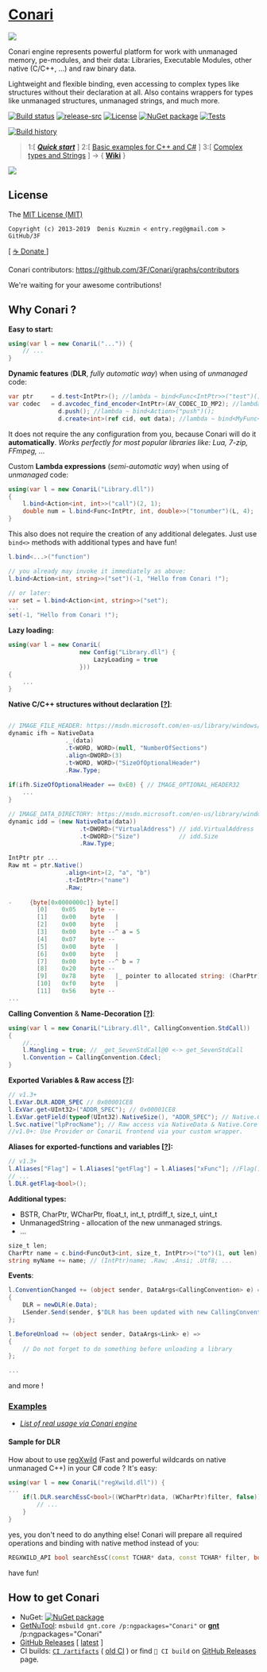 # [Conari](https://github.com/3F/Conari)

[![](https://raw.githubusercontent.com/3F/Conari/master/Conari/Resources/Conari_v1.png)](https://github.com/3F/Conari)

Conari engine represents powerful platform for work with unmanaged memory, pe-modules, and their data: Libraries, Executable Modules, other native (C/C++, ...) and raw binary data.

Lightweight and flexible binding, even accessing to complex types like structures without their declaration at all. Also contains wrappers for types like unmanaged structures, unmanaged strings, and much more.

[![Build status](https://ci.appveyor.com/api/projects/status/xbb5imyn9lr8dxbb/branch/master?svg=true)](https://ci.appveyor.com/project/3Fs/conari-wkygr/branch/master)
[![release-src](https://img.shields.io/github/release/3F/Conari.svg)](https://github.com/3F/Conari/releases/latest)
[![License](https://img.shields.io/badge/License-MIT-74A5C2.svg)](https://github.com/3F/Conari/blob/master/LICENSE)
[![NuGet package](https://img.shields.io/nuget/v/Conari.svg)](https://www.nuget.org/packages/Conari/) 
[![Tests](https://img.shields.io/appveyor/tests/3Fs/conari-wkygr/master.svg)](https://ci.appveyor.com/project/3Fs/conari-wkygr/build/tests)

[![Build history](https://buildstats.info/appveyor/chart/3Fs/conari-wkygr?buildCount=10&includeBuildsFromPullRequest=true&showStats=true)](https://ci.appveyor.com/project/3Fs/conari-wkygr/history)

> 1:[ ***[Quick start](https://github.com/3F/Conari/wiki/Quick-start)*** ] 2:[ [Basic examples for C++ and C#](https://www.youtube.com/watch?v=9Hyg3_WE9Ks) ] 3:[ [Complex types and Strings](https://www.youtube.com/watch?v=QXMj9-8XJnY) ]
> -> { **[Wiki](https://github.com/3F/Conari/wiki)** }


[![](https://raw.githubusercontent.com/3F/Conari/master/Conari/Resources/screencast_Complex_types.jpg)](https://www.youtube.com/watch?v=QXMj9-8XJnY)


## License

The [MIT License (MIT)](https://github.com/3F/Conari/blob/master/LICENSE)

```
Copyright (c) 2013-2019  Denis Kuzmin < entry.reg@gmail.com > GitHub/3F
```

[ [ ☕ Donate ](https://3F.github.com/Donation/) ]

Conari contributors: https://github.com/3F/Conari/graphs/contributors

We're waiting for your awesome contributions!


## Why Conari ?


**Easy to start:**

```csharp
using(var l = new ConariL("...")) {
    // ...
}
```

**Dynamic features** (**DLR**, *fully automatic way*) when using of *unmanaged* code:

```csharp
var ptr     = d.test<IntPtr>(); //lambda ~ bind<Func<IntPtr>>("test")();
var codec   = d.avcodec_find_encoder<IntPtr>(AV_CODEC_ID_MP2); //lambda ~ bind<Func<ulong, IntPtr>>("avcodec_find_encoder")(AV_CODEC_ID_MP2);
              d.push(); //lambda ~ bind<Action>("push")();
              d.create<int>(ref cid, out data); //lambda ~ bind<MyFunc<Guid, object>>("create")(ref cid, out data);
```

It does not require the any configuration from you, because Conari will do it **automatically**. *Works perfectly for most popular libraries like: Lua, 7-zip, FFmpeg, ...*

Custom **Lambda expressions** (*semi-automatic way*) when using of *unmanaged* code:

```csharp
using(var l = new ConariL("Library.dll"))
{
    l.bind<Action<int, int>>("call")(2, 1); 
    double num = l.bind<Func<IntPtr, int, double>>("tonumber")(L, 4);
}
```

This also does not require the creation of any additional delegates. Just use `bind<>` methods with additional types and have fun!

```csharp
l.bind<...>("function")
```

```csharp
// you already may invoke it immediately as above:
l.bind<Action<int, string>>("set")(-1, "Hello from Conari !");

// or later:
var set = l.bind<Action<int, string>>("set");
...
set(-1, "Hello from Conari !");
```

**Lazy loading:**

```csharp
using(var l = new ConariL(
                    new Config("Library.dll") {
                        LazyLoading = true
                    }))
{
    ...
}
```

**Native C/C++ structures without declaration** **[[?](https://github.com/3F/Conari/issues/2)]**:

```csharp

// IMAGE_FILE_HEADER: https://msdn.microsoft.com/en-us/library/windows/desktop/ms680313.aspx
dynamic ifh = NativeData
                ._(data)
                .t<WORD, WORD>(null, "NumberOfSections")
                .align<DWORD>(3)
                .t<WORD, WORD>("SizeOfOptionalHeader")
                .Raw.Type;
                
if(ifh.SizeOfOptionalHeader == 0xE0) { // IMAGE_OPTIONAL_HEADER32
    ... 
}

// IMAGE_DATA_DIRECTORY: https://msdn.microsoft.com/en-us/library/windows/desktop/ms680305.aspx
dynamic idd = (new NativeData(data))
                    .t<DWORD>("VirtualAddress") // idd.VirtualAddress
                    .t<DWORD>("Size")           // idd.Size
                    .Raw.Type;
```

```csharp
IntPtr ptr ...
Raw mt = ptr.Native()
                .align<int>(2, "a", "b")
                .t<IntPtr>("name")
                .Raw;
            
-     {byte[0x0000000c]} byte[]
        [0]    0x05    byte --
        [1]    0x00    byte   |
        [2]    0x00    byte   |
        [3]    0x00    byte --^ a = 5
        [4]    0x07    byte --
        [5]    0x00    byte   |
        [6]    0x00    byte   |
        [7]    0x00    byte --^ b = 7
        [8]    0x20    byte --
        [9]    0x78    byte   |_ pointer to allocated string: (CharPtr)name
        [10]   0xf0    byte   |
        [11]   0x56    byte --
...
```

**Calling Convention** & **Name-Decoration** **[[?](https://github.com/3F/Conari/issues/3)]**:

```csharp
using(var l = new ConariL("Library.dll", CallingConvention.StdCall))
{
    //...
    l.Mangling = true; // _get_SevenStdCall@0 <-> get_SevenStdCall
    l.Convention = CallingConvention.Cdecl;
}
```

**Exported Variables & Raw access [[?](https://github.com/3F/Conari/issues/7#issuecomment-269123650)]:**

```csharp
// v1.3+
l.ExVar.DLR.ADDR_SPEC // 0x00001CE8
l.ExVar.get<UInt32>("ADDR_SPEC"); // 0x00001CE8
l.ExVar.getField(typeof(UInt32).NativeSize(), "ADDR_SPEC"); // Native.Core.Field via raw size
l.Svc.native("lpProcName"); // Raw access via NativeData & Native.Core !
//v1.0+: Use Provider or ConariL frontend via your custom wrapper.
```

**Aliases for exported-functions and variables [[?](https://github.com/3F/Conari/issues/9#issuecomment-273855381)]:**

```csharp
// v1.3+
l.Aliases["Flag"] = l.Aliases["getFlag"] = l.Aliases["xFunc"]; //Flag() -> getFlag() -> xFunc()->...
// ...
l.DLR.getFlag<bool>();
```

**Additional types:**

* BSTR, CharPtr, WCharPtr, float_t, int_t, ptrdiff_t, size_t, uint_t
* UnmanagedString - allocation of the new unmanaged strings.
* ...

```csharp
size_t len;
CharPtr name = c.bind<FuncOut3<int, size_t, IntPtr>>("to")(1, out len);
string myName += name; // (IntPtr)name; .Raw; .Ansi; .Utf8; ...
```

**Events**:

```csharp
l.ConventionChanged += (object sender, DataArgs<CallingConvention> e) =>
{
    DLR = newDLR(e.Data);
    LSender.Send(sender, $"DLR has been updated with new CallingConvention: {e.Data}", Message.Level.Info);
};

l.BeforeUnload += (object sender, DataArgs<Link> e) =>
{
    // Do not forget to do something before unloading a library
};

...
```


and more !


### [Examples](https://github.com/3F/Conari/wiki/Examples)

* *[List of real usage via Conari engine](https://github.com/3F/Conari/wiki/Projects)*

#### Sample for DLR
How about to use [regXwild](https://github.com/3F/regXwild) (Fast and powerful wildcards on native unmanaged C++) in your C# code ? It's easy:

```csharp
using(var l = new ConariL("regXwild.dll")) {
...
    if(l.DLR.searchEssC<bool>((WCharPtr)data, (WCharPtr)filter, false)) {
        // ...
    }
}
```
yes, you don't need to do anything else! Conari will prepare all required operations and binding with native method instead of you:

```cpp
REGXWILD_API bool searchEssC(const TCHAR* data, const TCHAR* filter, bool ignoreCase);
```

have fun!


## How to get Conari

* NuGet: [![NuGet package](https://img.shields.io/nuget/v/Conari.svg)](https://www.nuget.org/packages/Conari/)
* [GetNuTool](https://github.com/3F/GetNuTool): `msbuild gnt.core /p:ngpackages="Conari"` or **[gnt](https://3f.github.io/GetNuTool/releases/latest/gnt/)** /p:ngpackages="Conari"
* [GitHub Releases](https://github.com/3F/Conari/releases) [ [latest](https://github.com/3F/Conari/releases/latest) ]
* CI builds: [`CI /artifacts`](https://ci.appveyor.com/project/3Fs/conari/history) ( [old CI](https://ci.appveyor.com/project/3Fs/conari/history) ) or find `🎲 CI build` on [GitHub Releases](https://github.com/3F/Conari/releases) page.

